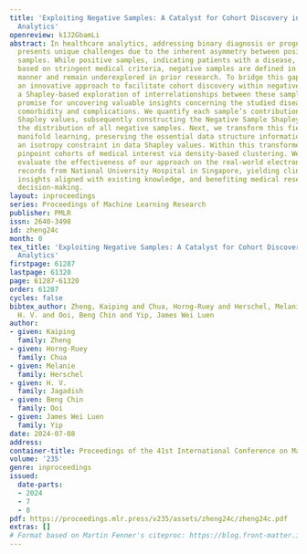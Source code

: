 ```yaml
---
title: 'Exploiting Negative Samples: A Catalyst for Cohort Discovery in Healthcare
  Analytics'
openreview: k1J2GbamLi
abstract: In healthcare analytics, addressing binary diagnosis or prognosis tasks
  presents unique challenges due to the inherent asymmetry between positive and negative
  samples. While positive samples, indicating patients with a disease, are defined
  based on stringent medical criteria, negative samples are defined in an open-ended
  manner and remain underexplored in prior research. To bridge this gap, we propose
  an innovative approach to facilitate cohort discovery within negative samples, leveraging
  a Shapley-based exploration of interrelationships between these samples, which holds
  promise for uncovering valuable insights concerning the studied disease, and related
  comorbidity and complications. We quantify each sample’s contribution using data
  Shapley values, subsequently constructing the Negative Sample Shapley Field to model
  the distribution of all negative samples. Next, we transform this field through
  manifold learning, preserving the essential data structure information while imposing
  an isotropy constraint in data Shapley values. Within this transformed space, we
  pinpoint cohorts of medical interest via density-based clustering. We empirically
  evaluate the effectiveness of our approach on the real-world electronic medical
  records from National University Hospital in Singapore, yielding clinically valuable
  insights aligned with existing knowledge, and benefiting medical research and clinical
  decision-making.
layout: inproceedings
series: Proceedings of Machine Learning Research
publisher: PMLR
issn: 2640-3498
id: zheng24c
month: 0
tex_title: 'Exploiting Negative Samples: A Catalyst for Cohort Discovery in Healthcare
  Analytics'
firstpage: 61287
lastpage: 61320
page: 61287-61320
order: 61287
cycles: false
bibtex_author: Zheng, Kaiping and Chua, Horng-Ruey and Herschel, Melanie and Jagadish,
  H. V. and Ooi, Beng Chin and Yip, James Wei Luen
author:
- given: Kaiping
  family: Zheng
- given: Horng-Ruey
  family: Chua
- given: Melanie
  family: Herschel
- given: H. V.
  family: Jagadish
- given: Beng Chin
  family: Ooi
- given: James Wei Luen
  family: Yip
date: 2024-07-08
address:
container-title: Proceedings of the 41st International Conference on Machine Learning
volume: '235'
genre: inproceedings
issued:
  date-parts:
  - 2024
  - 7
  - 8
pdf: https://proceedings.mlr.press/v235/assets/zheng24c/zheng24c.pdf
extras: []
# Format based on Martin Fenner's citeproc: https://blog.front-matter.io/posts/citeproc-yaml-for-bibliographies/
---
```

